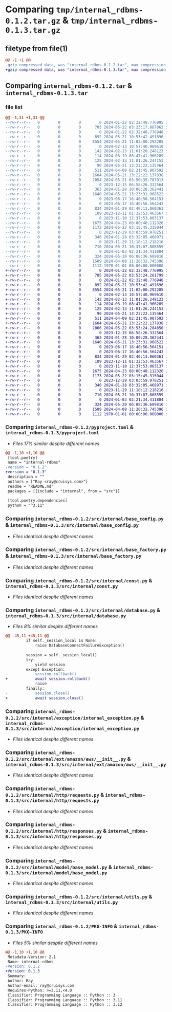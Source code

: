 # Comparing `tmp/internal_rdbms-0.1.2.tar.gz` & `tmp/internal_rdbms-0.1.3.tar.gz`

## filetype from file(1)

```diff
@@ -1 +1 @@
-gzip compressed data, was "internal_rdbms-0.1.2.tar", max compression
+gzip compressed data, was "internal_rdbms-0.1.3.tar", max compression
```

## Comparing `internal_rdbms-0.1.2.tar` & `internal_rdbms-0.1.3.tar`

### file list

```diff
@@ -1,31 +1,31 @@
--rw-r--r--   0        0        0        0 2024-01-22 02:32:48.776995 internal_rdbms-0.1.2/README.md
--rw-r--r--   0        0        0      705 2024-05-22 03:23:17.887062 internal_rdbms-0.1.2/pyproject.toml
--rw-r--r--   0        0        0        0 2024-01-22 02:32:48.776948 internal_rdbms-0.1.2/src/internal/__init__.py
--rw-r--r--   0        0        0      892 2024-05-21 10:53:42.491696 internal_rdbms-0.1.2/src/internal/base_config.py
--rw-r--r--   0        0        0     8554 2024-05-21 11:02:00.292285 internal_rdbms-0.1.2/src/internal/base_factory.py
--rw-r--r--   0        0        0        0 2024-02-13 10:57:40.969610 internal_rdbms-0.1.2/src/internal/common_enum/__init__.py
--rw-r--r--   0        0        0      142 2024-02-13 11:01:26.248123 internal_rdbms-0.1.2/src/internal/common_enum/contact_type.py
--rw-r--r--   0        0        0      114 2024-03-19 08:47:41.966209 internal_rdbms-0.1.2/src/internal/common_enum/event_type.py
--rw-r--r--   0        0        0      125 2024-02-13 11:01:26.244153 internal_rdbms-0.1.2/src/internal/common_enum/operator_type.py
--rw-r--r--   0        0        0       90 2024-05-21 13:22:22.135464 internal_rdbms-0.1.2/src/internal/common_enum/order_type.py
--rw-r--r--   0        0        0      511 2024-04-09 02:21:45.907592 internal_rdbms-0.1.2/src/internal/common_enum/service_ticket_event_trigger_type.py
--rw-r--r--   0        0        0     1604 2024-05-21 13:22:22.137838 internal_rdbms-0.1.2/src/internal/const.py
--rw-r--r--   0        0        0     2054 2024-05-21 03:50:35.787913 internal_rdbms-0.1.2/src/internal/database.py
--rw-r--r--   0        0        0        0 2023-12-15 06:58:26.332564 internal_rdbms-0.1.2/src/internal/exception/__init__.py
--rw-r--r--   0        0        0      363 2024-01-28 10:00:28.362441 internal_rdbms-0.1.2/src/internal/exception/base_exception.py
--rw-r--r--   0        0        0     1640 2024-05-21 13:23:31.968522 internal_rdbms-0.1.2/src/internal/exception/internal_exception.py
--rw-r--r--   0        0        0        0 2023-06-17 16:40:56.564151 internal_rdbms-0.1.2/src/internal/ext/__init__.py
--rw-r--r--   0        0        0        0 2023-06-17 16:40:56.564243 internal_rdbms-0.1.2/src/internal/ext/amazon/__init__.py
--rw-r--r--   0        0        0      834 2024-01-29 02:46:13.060361 internal_rdbms-0.1.2/src/internal/ext/amazon/aws/__init__.py
--rw-r--r--   0        0        0      109 2023-12-11 01:32:53.463567 internal_rdbms-0.1.2/src/internal/ext/amazon/aws/const.py
--rw-r--r--   0        0        0        0 2023-11-10 12:37:53.063137 internal_rdbms-0.1.2/src/internal/http/__init__.py
--rw-r--r--   0        0        0     1675 2024-04-23 08:00:48.112326 internal_rdbms-0.1.2/src/internal/http/requests.py
--rw-r--r--   0        0        0     1173 2024-05-22 03:15:45.315044 internal_rdbms-0.1.2/src/internal/http/responses.py
--rw-r--r--   0        0        0        0 2023-12-29 03:03:59.978251 internal_rdbms-0.1.2/src/internal/interface/__init__.py
--rw-r--r--   0        0        0      340 2024-01-28 03:32:05.468971 internal_rdbms-0.1.2/src/internal/interface/base_interface.py
--rw-r--r--   0        0        0        0 2023-11-29 11:18:12.218216 internal_rdbms-0.1.2/src/internal/model/__init__.py
--rw-r--r--   0        0        0      710 2024-05-21 10:37:07.808559 internal_rdbms-0.1.2/src/internal/model/base_model.py
--rw-r--r--   0        0        0        0 2024-01-03 02:21:34.411884 internal_rdbms-0.1.2/src/internal/schema/__init__.py
--rw-r--r--   0        0        0      324 2024-05-20 06:08:36.689816 internal_rdbms-0.1.2/src/internal/schema/base_schema.py
--rw-r--r--   0        0        0     1509 2024-04-08 11:20:32.745396 internal_rdbms-0.1.2/src/internal/utils.py
--rw-r--r--   0        0        0     1112 1970-01-01 00:00:00.000000 internal_rdbms-0.1.2/PKG-INFO
+-rw-r--r--   0        0        0        0 2024-01-22 02:32:48.776995 internal_rdbms-0.1.3/README.md
+-rw-r--r--   0        0        0      705 2024-05-22 03:53:24.281799 internal_rdbms-0.1.3/pyproject.toml
+-rw-r--r--   0        0        0        0 2024-01-22 02:32:48.776948 internal_rdbms-0.1.3/src/internal/__init__.py
+-rw-r--r--   0        0        0      892 2024-05-21 10:53:42.491696 internal_rdbms-0.1.3/src/internal/base_config.py
+-rw-r--r--   0        0        0     8554 2024-05-21 11:02:00.292285 internal_rdbms-0.1.3/src/internal/base_factory.py
+-rw-r--r--   0        0        0        0 2024-02-13 10:57:40.969610 internal_rdbms-0.1.3/src/internal/common_enum/__init__.py
+-rw-r--r--   0        0        0      142 2024-02-13 11:01:26.248123 internal_rdbms-0.1.3/src/internal/common_enum/contact_type.py
+-rw-r--r--   0        0        0      114 2024-03-19 08:47:41.966209 internal_rdbms-0.1.3/src/internal/common_enum/event_type.py
+-rw-r--r--   0        0        0      125 2024-02-13 11:01:26.244153 internal_rdbms-0.1.3/src/internal/common_enum/operator_type.py
+-rw-r--r--   0        0        0       90 2024-05-21 13:22:22.135464 internal_rdbms-0.1.3/src/internal/common_enum/order_type.py
+-rw-r--r--   0        0        0      511 2024-04-09 02:21:45.907592 internal_rdbms-0.1.3/src/internal/common_enum/service_ticket_event_trigger_type.py
+-rw-r--r--   0        0        0     1604 2024-05-21 13:22:22.137838 internal_rdbms-0.1.3/src/internal/const.py
+-rw-r--r--   0        0        0     2066 2024-05-22 03:53:24.284850 internal_rdbms-0.1.3/src/internal/database.py
+-rw-r--r--   0        0        0        0 2023-12-15 06:58:26.332564 internal_rdbms-0.1.3/src/internal/exception/__init__.py
+-rw-r--r--   0        0        0      363 2024-01-28 10:00:28.362441 internal_rdbms-0.1.3/src/internal/exception/base_exception.py
+-rw-r--r--   0        0        0     1640 2024-05-21 13:23:31.968522 internal_rdbms-0.1.3/src/internal/exception/internal_exception.py
+-rw-r--r--   0        0        0        0 2023-06-17 16:40:56.564151 internal_rdbms-0.1.3/src/internal/ext/__init__.py
+-rw-r--r--   0        0        0        0 2023-06-17 16:40:56.564243 internal_rdbms-0.1.3/src/internal/ext/amazon/__init__.py
+-rw-r--r--   0        0        0      834 2024-01-29 02:46:13.060361 internal_rdbms-0.1.3/src/internal/ext/amazon/aws/__init__.py
+-rw-r--r--   0        0        0      109 2023-12-11 01:32:53.463567 internal_rdbms-0.1.3/src/internal/ext/amazon/aws/const.py
+-rw-r--r--   0        0        0        0 2023-11-10 12:37:53.063137 internal_rdbms-0.1.3/src/internal/http/__init__.py
+-rw-r--r--   0        0        0     1675 2024-04-23 08:00:48.112326 internal_rdbms-0.1.3/src/internal/http/requests.py
+-rw-r--r--   0        0        0     1173 2024-05-22 03:15:45.315044 internal_rdbms-0.1.3/src/internal/http/responses.py
+-rw-r--r--   0        0        0        0 2023-12-29 03:03:59.978251 internal_rdbms-0.1.3/src/internal/interface/__init__.py
+-rw-r--r--   0        0        0      340 2024-01-28 03:32:05.468971 internal_rdbms-0.1.3/src/internal/interface/base_interface.py
+-rw-r--r--   0        0        0        0 2023-11-29 11:18:12.218216 internal_rdbms-0.1.3/src/internal/model/__init__.py
+-rw-r--r--   0        0        0      710 2024-05-21 10:37:07.808559 internal_rdbms-0.1.3/src/internal/model/base_model.py
+-rw-r--r--   0        0        0        0 2024-01-03 02:21:34.411884 internal_rdbms-0.1.3/src/internal/schema/__init__.py
+-rw-r--r--   0        0        0      324 2024-05-20 06:08:36.689816 internal_rdbms-0.1.3/src/internal/schema/base_schema.py
+-rw-r--r--   0        0        0     1509 2024-04-08 11:20:32.745396 internal_rdbms-0.1.3/src/internal/utils.py
+-rw-r--r--   0        0        0     1112 1970-01-01 00:00:00.000000 internal_rdbms-0.1.3/PKG-INFO
```

### Comparing `internal_rdbms-0.1.2/pyproject.toml` & `internal_rdbms-0.1.3/pyproject.toml`

 * *Files 17% similar despite different names*

```diff
@@ -1,10 +1,10 @@
 [tool.poetry]
 name = "internal-rdbms"
-version = "0.1.2"
+version = "0.1.3"
 description = ""
 authors = ["Ray <ray@cruisys.com>"]
 readme = "README.md"
 packages = [{include = "internal", from = "src"}]
 
 [tool.poetry.dependencies]
 python = "^3.11"
```

### Comparing `internal_rdbms-0.1.2/src/internal/base_config.py` & `internal_rdbms-0.1.3/src/internal/base_config.py`

 * *Files identical despite different names*

### Comparing `internal_rdbms-0.1.2/src/internal/base_factory.py` & `internal_rdbms-0.1.3/src/internal/base_factory.py`

 * *Files identical despite different names*

### Comparing `internal_rdbms-0.1.2/src/internal/const.py` & `internal_rdbms-0.1.3/src/internal/const.py`

 * *Files identical despite different names*

### Comparing `internal_rdbms-0.1.2/src/internal/database.py` & `internal_rdbms-0.1.3/src/internal/database.py`

 * *Files 8% similar despite different names*

```diff
@@ -45,11 +45,11 @@
         if self._session_local is None:
             raise DatabaseConnectFailureException()
 
         session = self._session_local()
         try:
             yield session
         except Exception:
-            session.rollback()
+            await session.rollback()
             raise
         finally:
-            session.close()
+            await session.close()
```

### Comparing `internal_rdbms-0.1.2/src/internal/exception/internal_exception.py` & `internal_rdbms-0.1.3/src/internal/exception/internal_exception.py`

 * *Files identical despite different names*

### Comparing `internal_rdbms-0.1.2/src/internal/ext/amazon/aws/__init__.py` & `internal_rdbms-0.1.3/src/internal/ext/amazon/aws/__init__.py`

 * *Files identical despite different names*

### Comparing `internal_rdbms-0.1.2/src/internal/http/requests.py` & `internal_rdbms-0.1.3/src/internal/http/requests.py`

 * *Files identical despite different names*

### Comparing `internal_rdbms-0.1.2/src/internal/http/responses.py` & `internal_rdbms-0.1.3/src/internal/http/responses.py`

 * *Files identical despite different names*

### Comparing `internal_rdbms-0.1.2/src/internal/model/base_model.py` & `internal_rdbms-0.1.3/src/internal/model/base_model.py`

 * *Files identical despite different names*

### Comparing `internal_rdbms-0.1.2/src/internal/utils.py` & `internal_rdbms-0.1.3/src/internal/utils.py`

 * *Files identical despite different names*

### Comparing `internal_rdbms-0.1.2/PKG-INFO` & `internal_rdbms-0.1.3/PKG-INFO`

 * *Files 5% similar despite different names*

```diff
@@ -1,10 +1,10 @@
 Metadata-Version: 2.1
 Name: internal-rdbms
-Version: 0.1.2
+Version: 0.1.3
 Summary: 
 Author: Ray
 Author-email: ray@cruisys.com
 Requires-Python: >=3.11,<4.0
 Classifier: Programming Language :: Python :: 3
 Classifier: Programming Language :: Python :: 3.11
 Classifier: Programming Language :: Python :: 3.12
```

